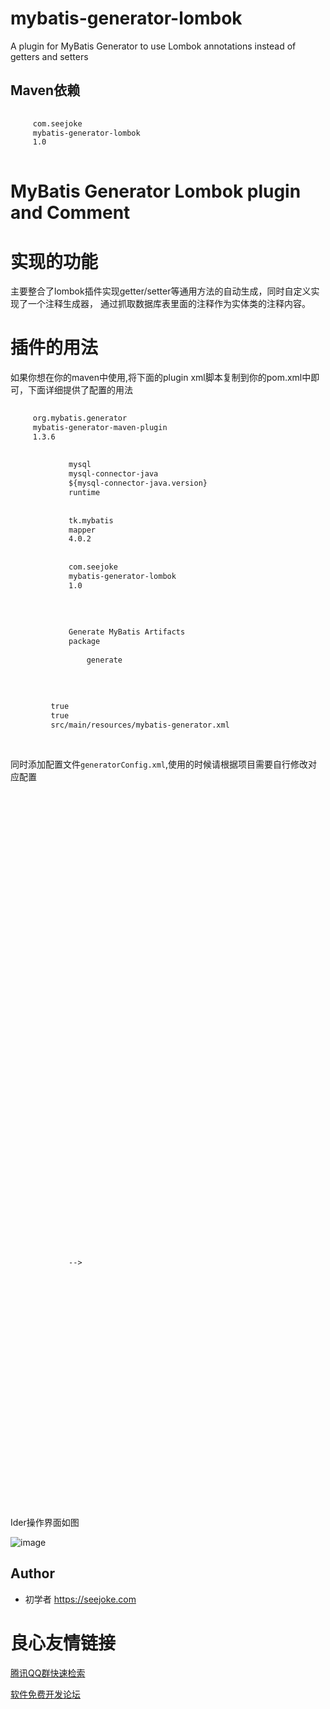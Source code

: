 # mybatis-generator-lombok
A plugin for MyBatis Generator to use Lombok annotations instead of getters and setters

## Maven依赖

```xml
 
     com.seejoke 
     mybatis-generator-lombok 
     1.0 
 
```


# MyBatis Generator Lombok plugin and Comment

# 实现的功能

主要整合了lombok插件实现getter/setter等通用方法的自动生成，同时自定义实现了一个注释生成器，
通过抓取数据库表里面的注释作为实体类的注释内容。

# 插件的用法
如果你想在你的maven中使用,将下面的plugin xml脚本复制到你的pom.xml中即可，下面详细提供了配置的用法

```xml
 
     org.mybatis.generator 
     mybatis-generator-maven-plugin 
     1.3.6 
     
         
             mysql 
             mysql-connector-java 
             ${mysql-connector-java.version} 
             runtime 
         
         
             tk.mybatis 
             mapper 
             4.0.2 
         
         
             com.seejoke 
             mybatis-generator-lombok 
             1.0 
         
     
     
         
             Generate MyBatis Artifacts 
             package 
             
                 generate 
             
         
     
     
         true 
         true 
         src/main/resources/mybatis-generator.xml 
     
 

```

同时添加配置文件`generatorConfig.xml`,使用的时候请根据项目需要自行修改对应配置

```xml


 
 
 
     
     

     

         
         

         
         
         
         

         
         

         
             
             
             
         

       
         
       

         
         

         
         
             
             
             
         

         
         
         

         
             
         

         
       
             -->
             
             

             
             
             
         
         

         
         
             
         

         
       
             
         

         
       
         
       
        
     
 


```
Ider操作界面如图

![image](https://www.seejoke.com/static/20190731.png)


## Author
- 初学者 https://seejoke.com

 # 良心友情链接

[腾讯QQ群快速检索](http://u.720life.cn/s/8cf73f7c)

[软件免费开发论坛](http://u.720life.cn/s/bbb01dc0)